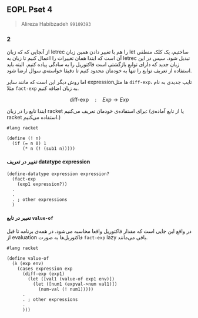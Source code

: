 ## EOPL Pset 4
> Alireza Habibzadeh `99109393`

### ‍2
از آنجایی که که زبان letrec را هم با تغییر دادن همین زبان let ساختیم، یک کلک منطقی آن است که ابتدا همان تغییرات را اعمال کنیم تا زبان به letrec تبدیل شود،
سپس در این زبان جدید که دارای توابع بازگشتی است فاکتوریل را به سادگی پیاده کنیم. البته باید استفاده از تعریف توابع را تنها به خودمان محدود کنیم تا دقیقا
خواسته‌ی سوال ارضا شود.

اما روش دیگر این است که مانند سایر expressionها مثل `diff-exp`،
تایپ
جدیدی به نام مثلا `fact-exp` به زبان اضافه کنیم.

$$ \text{diff-exp} \quad : \quad Exp \to Exp $$

ابتدا تابع را در زبان racket برای استفاده‌ی خودمان تعریف می‌کنیم: (یا از تابع آماده‌ی racket استفاده می‌کنیم.) 

```racket
#lang racket

(define (! n)
  (if (= n 0) 1
      (* n (! (sub1 n)))))
```

#### تغییر در تعریف datatype expression

```racket
(define-datatype expression expression?
  (fact-exp
    (exp1 expression?))
  .
  . 
  . ; other expressions
  )
```

#### تعییر در تابع `value-of`

در واقع این جایی است که مقدار فاکتوریل واقعا محاسبه می‌شود. در همه‌ی برنامه تا قبل از evaluation فاکتوریل‌ها به صورت `fact-exp`
lazy
باقی می‌مانند.

```racket
#lang racket

(define value-of
  (λ (exp env)
    (cases expression exp
      (diff-exp (exp1)
        (let ([val1 (value-of exp1 env)])
          (let ([num1 (expval->num val1)])
            (num-val (! num1)))))
      .
      . ; other expressions
      .
      )))
```

